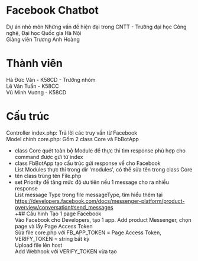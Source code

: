 # Facebook Chatbot
Dự án nhỏ môn Những vấn đề hiện đại trong CNTT - Trường đại học Công nghệ, Đại học Quốc gia Hà Nội</br>
Giảng viên Trương Anh Hoàng
# Thành viên
Hà Đức Văn - K58CD - Trưởng nhóm</br>
Lê Văn Tuấn - K58CC</br>
Vũ Minh Vương - K58CD
# Cấu trúc 
Controller index.php: Trả lời các truy vấn từ Facebook</br>
Model chính core.php: Gồm 2 class Core và FbBotApp</br>
+ class Core quét toàn bộ Module để thực thi tìm response phù hợp cho command được gửi từ index</br>
+ class FbBotApp tạo cấu trúc gửi response về cho Facebook</br>
List Modules thực thi trong dir 'modules', có thể sửa tên trong class Core</br>
+ tên class trùng tên File.php</br>
+ set Priority để tăng mức độ ưu tiên nếu 1 message cho ra nhiều response</br>
List message Type trong file messageType, tìm hiểu thêm tại https://developers.facebook.com/docs/messenger-platform/product-overview/conversation#send_messages</br>
+## Cấu hình
Tạo 1 page Facebook</br>
Vào Facebook cho Developers, tạo 1 app. Add product Messenger, chọn page và lấy Page Access Token</br>
Sửa file core.php với FB_APP_TOKEN = Page Access Token, VERIFY_TOKEN = string bất kỳ</br>
Upload file lên host</br>
Add Webhook với VERIFY_TOKEN vừa tạo</br>